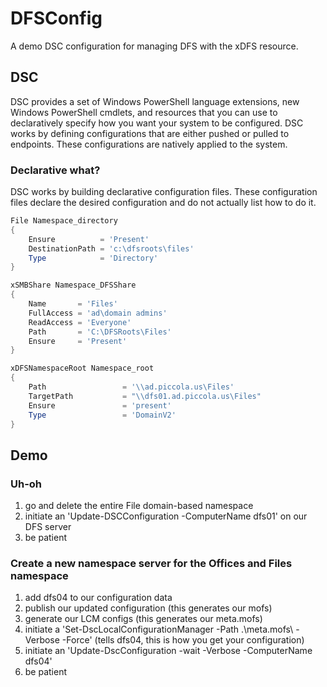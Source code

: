 # DFSConfig

A demo DSC configuration for managing DFS with the xDFS resource.

## DSC
DSC provides a set of Windows PowerShell language extensions, new Windows PowerShell cmdlets, and resources that you can use to declaratively specify how you want your system to be configured. DSC works by defining configurations that are either pushed or pulled to endpoints. These configurations are natively applied to the system.  

### Declarative what?
DSC works by building declarative configuration files. These configuration files declare the desired configuration and do not actually list how to do it.

```PowerShell
File Namespace_directory
{
    Ensure          = 'Present'
    DestinationPath = 'c:\dfsroots\files'
    Type            = 'Directory'
}

xSMBShare Namespace_DFSShare
{
    Name       = 'Files'
    FullAccess = 'ad\domain admins'
    ReadAccess = 'Everyone'
    Path       = 'C:\DFSRoots\Files'
    Ensure     = 'Present'
}

xDFSNamespaceRoot Namespace_root
{
    Path                 = '\\ad.piccola.us\Files'
    TargetPath           = "\\dfs01.ad.piccola.us\Files"
    Ensure               = 'present'
    Type                 = 'DomainV2'
}
```

## Demo

### Uh-oh

1. go and delete the entire File domain-based namespace
2. initiate an 'Update-DSCConfiguration -ComputerName dfs01' on our DFS server
3. be patient

### Create a new namespace server for the Offices and Files namespace

1. add dfs04 to our configuration data
2. publish our updated configuration (this generates our mofs)
3. generate our LCM configs (this generates our meta.mofs)
4. initiate a 'Set-DscLocalConfigurationManager -Path .\meta.mofs\ -Verbose -Force' (tells dfs04, this is how you get your configuration)
5. initiate an 'Update-DscConfiguration -wait -Verbose -ComputerName dfs04'
6. be patient
